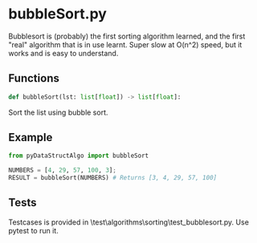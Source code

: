 # bubbleSort.py

Bubblesort is (probably) the first sorting algorithm learned, and the first "real" algorithm that is in use learnt.
Super slow at O(n^2) speed, but it works and is easy to understand.

## Functions

```python
def bubbleSort(lst: list[float]) -> list[float]:
```

Sort the list using bubble sort.

## Example

```python
from pyDataStructAlgo import bubbleSort

NUMBERS = [4, 29, 57, 100, 3];
RESULT = bubbleSort(NUMBERS) # Returns [3, 4, 29, 57, 100]
```

## Tests

Testcases is provided in \test\algorithms\sorting\test_bubblesort.py. Use pytest to run it.
